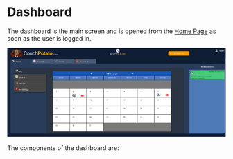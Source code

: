 # Dashboard

The dashboard is the main screen and is opened from the [Home Page]() as soon as the user is logged in.

![](../../../.gitbook/assets/image%20%285%29.png)

The components of the dashboard are:

